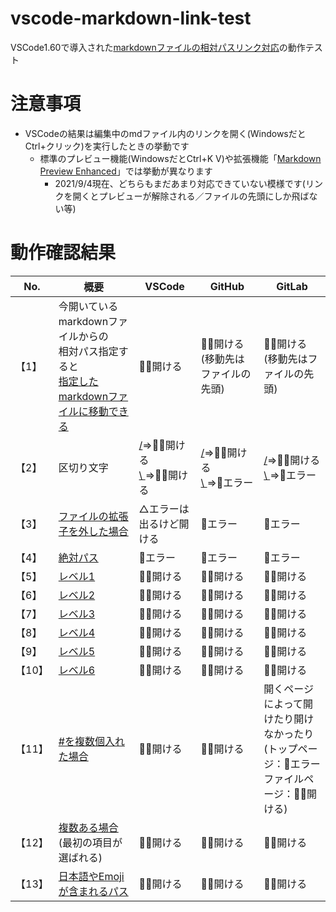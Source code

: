 # vscode-markdown-link-test
VSCode1.60で導入された[markdownファイルの相対パスリンク対応](https://code.visualstudio.com/updates/v1_60?WT.mc_id=devcloud-00000-cxa#_links-between-markdown-cells)の動作テスト

# 注意事項
- VSCodeの結果は編集中のmdファイル内のリンクを開く(WindowsだとCtrl+クリック)を実行したときの挙動です
    - 標準のプレビュー機能(WindowsだとCtrl+K V)や拡張機能「[Markdown Preview Enhanced](https://shd101wyy.github.io/markdown-preview-enhanced/#/)」では挙動が異なります
        - 2021/9/4現在、どちらもまだあまり対応できていない模様です(リンクを開くとプレビューが解除される／ファイルの先頭にしか飛ばない等)
# 動作確認結果

| No.    | 概要                                                                                                | VSCode                                                                                        | GitHub                                                                       | GitLab                                                                                   |
| ------ | --------------------------------------------------------------------------------------------------- | --------------------------------------------------------------------------------------------- | ---------------------------------------------------------------------------- | ---------------------------------------------------------------------------------------- |
| 【1】  | 今開いているmarkdownファイルからの<br/>相対パス指定すると<br/>[指定したmarkdownファイルに移動できる](SubDirectory/SubFile.md) | 🙆‍♂️開ける | 🙆‍♂️開ける(移動先はファイルの先頭)                                              | 🙆‍♂️開ける(移動先はファイルの先頭)                                                          |
| 【2】  | 区切り文字                                                                                          | [/](SubDirectory/SubFile.md)⇒🙆‍♂️開ける<br/>[\\ ](SubDirectory\SubFile.md)⇒🙆‍♂️開ける          | [/](SubDirectory/SubFile.md)⇒🙆‍♂️開ける<br/>[\\ ](SubDirectory\SubFile.md)⇒🙅エラー | [/](SubDirectory/SubFile.md)⇒🙆‍♂️開ける<br/>[\\ ](SubDirectory\SubFile.md)⇒🙅エラー             |
| 【3】  | [ファイルの拡張子を外した場合](SubDirectory/SubFile)                                                | △エラーは出るけど開ける                                                                      | 🙅エラー                                                                      | 🙅エラー                                                                                  |
| 【4】  | [絶対パス](C:/Users/repos/vscode-markdown-link-test/SubDirectory/SubFile.md)                        | 🙅エラー                                                                                       | 🙅エラー                                                                      | 🙅エラー                                                                                  |
| 【5】  | [レベル1](SubDirectory/SubFile.md#レベル1)                                                          | 🙆‍♂️開ける                                                                                       | 🙆‍♂️開ける                                                                      | 🙆‍♂️開ける                                                                                  |
| 【6】  | [レベル2](SubDirectory/SubFile.md#レベル2)                                                          | 🙆‍♂️開ける                                                                                       | 🙆‍♂️開ける                                                                      | 🙆‍♂️開ける                                                                                  |
| 【7】  | [レベル3](SubDirectory/SubFile.md#レベル3)                                                          | 🙆‍♂️開ける                                                                                       | 🙆‍♂️開ける                                                                      | 🙆‍♂️開ける                                                                                  |
| 【8】  | [レベル4](SubDirectory/SubFile.md#レベル4)                                                          | 🙆‍♂️開ける                                                                                       | 🙆‍♂️開ける                                                                      | 🙆‍♂️開ける                                                                                  |
| 【9】  | [レベル5](SubDirectory/SubFile.md#レベル5)                                                          | 🙆‍♂️開ける                                                                                       | 🙆‍♂️開ける                                                                      | 🙆‍♂️開ける                                                                                  |
| 【10】 | [レベル6](SubDirectory/SubFile.md#レベル6)                                                          | 🙆‍♂️開ける                                                                                       | 🙆‍♂️開ける                                                                      | 🙆‍♂️開ける                                                                                  |
| 【11】 | [#を複数個入れた場合](SubDirectory/SubFile.md######レベル1)                                         | 🙆‍♂️開ける                                                                                       | 🙆‍♂️開ける                                                                      | 開くページによって開けたり開けなかったり<br/>(トップページ：🙅エラー<br/>ファイルページ：🙆‍♂️開ける) |
| 【12】 | [複数ある場合](SubDirectory/SubFile.md#同じ名前の項目)<br/>(最初の項目が選ばれる)                    | 🙆‍♂️開ける                                                                                       | 🙆‍♂️開ける                                                                      | 🙆‍♂️開ける                                                                                  |
| 【13】 | [日本語やEmojiが含まれるパス](サブディレクトリ/😀.md#🥴)                                              | 🙆‍♂️開ける                                                                                       | 🙆‍♂️開ける                                                                      | 🙆‍♂️開ける                                                                                  |